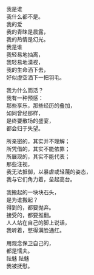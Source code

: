 <p class="has-line-data" data-line-start="2" data-line-end="12">我是谁<br>
我什么都不是。<br>
我的爱<br>
我的青睐是晨露，<br>
我的热情是幻光。<br>
我是谁<br>
我轻易地抽离，<br>
我轻易地漠视，<br>
我的生命洒下去，<br>
好似虚空洒下一把羽毛。</p>
<p class="has-line-data" data-line-start="13" data-line-end="19">我为什么而活？<br>
我有一种预感：<br>
那些享乐，那些经历的叠加，<br>
如同曾经那样，<br>
是终要散场的盛宴，<br>
都会归于失望。</p>
<p class="has-line-data" data-line-start="20" data-line-end="26">所亲密的，其实并不理解；<br>
所凭借的，其实不能依靠；<br>
所展现的，其实不能代表；<br>
那些注视，<br>
我无法抵御，以暴虐或轻蔑的姿态，<br>
我与它们角力着，垒起高台。</p>
<p class="has-line-data" data-line-start="27" data-line-end="33">我搬起的一块块石头，<br>
是为谁搬起？<br>
得到的，都要抛弃。<br>
接受的，都要推翻。<br>
人人站在自己的脚上说话，<br>
我听着，憋得满脸通红。</p>
<p class="has-line-data" data-line-start="34" data-line-end="38">用观念保卫自己的，<br>
都是懦夫。<br>
祛魅 祛魅<br>
我被抚慰。</p>
